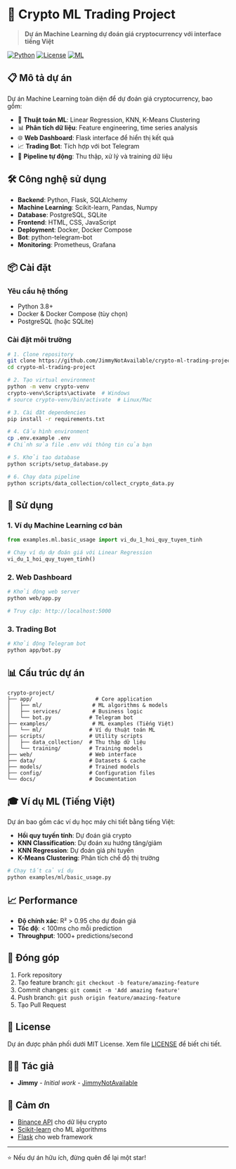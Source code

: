 # 🚀 Crypto ML Trading Project

> **Dự án Machine Learning dự đoán giá cryptocurrency với interface tiếng Việt**

[![Python](https://img.shields.io/badge/Python-3.8+-blue.svg)](https://python.org)
[![License](https://img.shields.io/badge/License-MIT-green.svg)](LICENSE)
[![ML](https://img.shields.io/badge/ML-Scikit--Learn-orange.svg)](https://scikit-learn.org)

## 📋 Mô tả dự án

Dự án Machine Learning toàn diện để dự đoán giá cryptocurrency, bao gồm:

- 🤖 **Thuật toán ML**: Linear Regression, KNN, K-Means Clustering
- 📊 **Phân tích dữ liệu**: Feature engineering, time series analysis  
- 🌐 **Web Dashboard**: Flask interface để hiển thị kết quả
- 📈 **Trading Bot**: Tích hợp với bot Telegram
- 🔄 **Pipeline tự động**: Thu thập, xử lý và training dữ liệu

## 🛠️ Công nghệ sử dụng

- **Backend**: Python, Flask, SQLAlchemy
- **Machine Learning**: Scikit-learn, Pandas, Numpy
- **Database**: PostgreSQL, SQLite
- **Frontend**: HTML, CSS, JavaScript
- **Deployment**: Docker, Docker Compose
- **Bot**: python-telegram-bot
- **Monitoring**: Prometheus, Grafana

## 📦 Cài đặt

### Yêu cầu hệ thống
- Python 3.8+
- Docker & Docker Compose (tùy chọn)
- PostgreSQL (hoặc SQLite)

### Cài đặt môi trường

```bash
# 1. Clone repository
git clone https://github.com/JimmyNotAvailable/crypto-ml-trading-project.git
cd crypto-ml-trading-project

# 2. Tạo virtual environment
python -m venv crypto-venv
crypto-venv\Scripts\activate  # Windows
# source crypto-venv/bin/activate  # Linux/Mac

# 3. Cài đặt dependencies
pip install -r requirements.txt

# 4. Cấu hình environment
cp .env.example .env
# Chỉnh sửa file .env với thông tin của bạn

# 5. Khởi tạo database
python scripts/setup_database.py

# 6. Chạy data pipeline
python scripts/data_collection/collect_crypto_data.py
```

## 🚀 Sử dụng

### 1. Ví dụ Machine Learning cơ bản

```python
from examples.ml.basic_usage import vi_du_1_hoi_quy_tuyen_tinh

# Chạy ví dụ dự đoán giá với Linear Regression
vi_du_1_hoi_quy_tuyen_tinh()
```

### 2. Web Dashboard

```bash
# Khởi động web server
python web/app.py

# Truy cập: http://localhost:5000
```

### 3. Trading Bot

```bash
# Khởi động Telegram bot
python app/bot.py
```

## 📊 Cấu trúc dự án

```
crypto-project/
├── app/                    # Core application
│   ├── ml/                # ML algorithms & models
│   ├── services/          # Business logic
│   └── bot.py            # Telegram bot
├── examples/              # ML examples (Tiếng Việt)
│   └── ml/               # Ví dụ thuật toán ML
├── scripts/              # Utility scripts
│   ├── data_collection/  # Thu thập dữ liệu
│   └── training/         # Training models
├── web/                  # Web interface
├── data/                 # Datasets & cache
├── models/               # Trained models
├── config/               # Configuration files
└── docs/                 # Documentation
```

## 🎓 Ví dụ ML (Tiếng Việt)

Dự án bao gồm các ví dụ học máy chi tiết bằng tiếng Việt:

- **Hồi quy tuyến tính**: Dự đoán giá crypto
- **KNN Classification**: Dự đoán xu hướng tăng/giảm  
- **KNN Regression**: Dự đoán giá phi tuyến
- **K-Means Clustering**: Phân tích chế độ thị trường

```bash
# Chạy tất cả ví dụ
python examples/ml/basic_usage.py
```

## 📈 Performance

- **Độ chính xác**: R² > 0.95 cho dự đoán giá
- **Tốc độ**: < 100ms cho mỗi prediction
- **Throughput**: 1000+ predictions/second

## 🤝 Đóng góp

1. Fork repository
2. Tạo feature branch: `git checkout -b feature/amazing-feature`
3. Commit changes: `git commit -m 'Add amazing feature'`
4. Push branch: `git push origin feature/amazing-feature`
5. Tạo Pull Request

## 📄 License

Dự án được phân phối dưới MIT License. Xem file [LICENSE](LICENSE) để biết chi tiết.

## 👨‍💻 Tác giả

- **Jimmy** - *Initial work* - [JimmyNotAvailable](https://github.com/JimmyNotAvailable)

## 🙏 Cảm ơn

- [Binance API](https://binance-docs.github.io/apidocs/) cho dữ liệu crypto
- [Scikit-learn](https://scikit-learn.org/) cho ML algorithms
- [Flask](https://flask.palletsprojects.com/) cho web framework

---

⭐ Nếu dự án hữu ích, đừng quên để lại một star!
